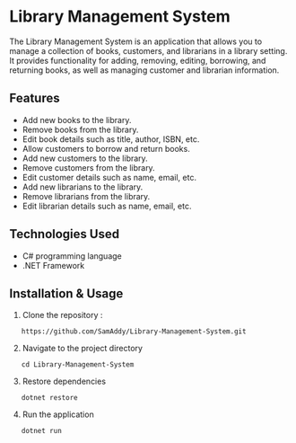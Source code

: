 # Library Management System

The Library Management System is an application that allows you to manage a collection of books, customers, and librarians in a library setting. It provides functionality for adding, removing, editing, borrowing, and returning books, as well as managing customer and librarian information.

## Features

* Add new books to the library.
* Remove books from the library.
* Edit book details such as title, author, ISBN, etc.
* Allow customers to borrow and return books.
* Add new customers to the library.
* Remove customers from the library.
* Edit customer details such as name, email, etc.
* Add new librarians to the library.
* Remove librarians from the library.
* Edit librarian details such as name, email, etc.

## Technologies Used
* C# programming language
* .NET Framework

## Installation & Usage
1. Clone the repository :
```
   https://github.com/SamAddy/Library-Management-System.git
```
2. Navigate to the project directory
```
   cd Library-Management-System
```
3. Restore dependencies
```
   dotnet restore
```
4. Run the application 
```
   dotnet run
```
